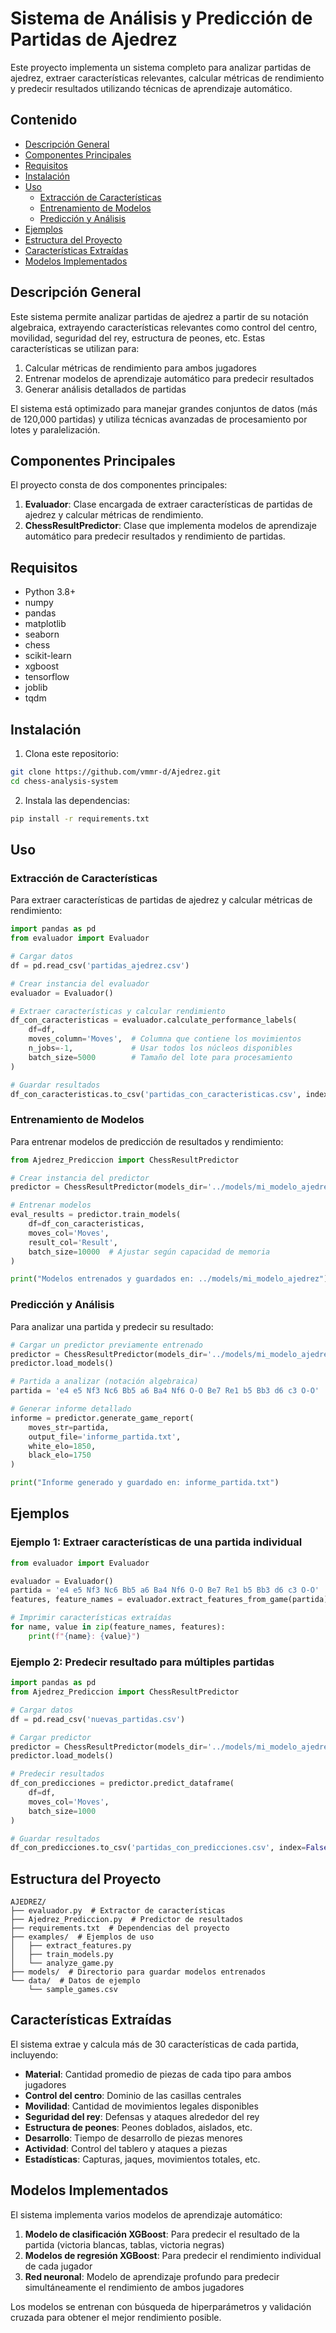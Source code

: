 # Sistema de Análisis y Predicción de Partidas de Ajedrez

Este proyecto implementa un sistema completo para analizar partidas de ajedrez, extraer características relevantes, calcular métricas de rendimiento y predecir resultados utilizando técnicas de aprendizaje automático.

## Contenido

- [Descripción General](#descripción-general)
- [Componentes Principales](#componentes-principales)
- [Requisitos](#requisitos)
- [Instalación](#instalación)
- [Uso](#uso)
  - [Extracción de Características](#extracción-de-características)
  - [Entrenamiento de Modelos](#entrenamiento-de-modelos)
  - [Predicción y Análisis](#predicción-y-análisis)
- [Ejemplos](#ejemplos)
- [Estructura del Proyecto](#estructura-del-proyecto)
- [Características Extraídas](#características-extraídas)
- [Modelos Implementados](#modelos-implementados)

## Descripción General

Este sistema permite analizar partidas de ajedrez a partir de su notación algebraica, extrayendo características relevantes como control del centro, movilidad, seguridad del rey, estructura de peones, etc. Estas características se utilizan para:

1. Calcular métricas de rendimiento para ambos jugadores
2. Entrenar modelos de aprendizaje automático para predecir resultados
3. Generar análisis detallados de partidas

El sistema está optimizado para manejar grandes conjuntos de datos (más de 120,000 partidas) y utiliza técnicas avanzadas de procesamiento por lotes y paralelización.

## Componentes Principales

El proyecto consta de dos componentes principales:

1. **Evaluador**: Clase encargada de extraer características de partidas de ajedrez y calcular métricas de rendimiento.
2. **ChessResultPredictor**: Clase que implementa modelos de aprendizaje automático para predecir resultados y rendimiento de partidas.

## Requisitos

- Python 3.8+
- numpy
- pandas
- matplotlib
- seaborn
- chess
- scikit-learn
- xgboost
- tensorflow
- joblib
- tqdm

## Instalación

1. Clona este repositorio:
```bash
git clone https://github.com/vmmr-d/Ajedrez.git
cd chess-analysis-system
```

2. Instala las dependencias:
```bash
pip install -r requirements.txt
```

## Uso

### Extracción de Características

Para extraer características de partidas de ajedrez y calcular métricas de rendimiento:

```python
import pandas as pd
from evaluador import Evaluador

# Cargar datos
df = pd.read_csv('partidas_ajedrez.csv')

# Crear instancia del evaluador
evaluador = Evaluador()

# Extraer características y calcular rendimiento
df_con_caracteristicas = evaluador.calculate_performance_labels(
    df=df,
    moves_column='Moves',  # Columna que contiene los movimientos
    n_jobs=-1,             # Usar todos los núcleos disponibles
    batch_size=5000        # Tamaño del lote para procesamiento
)

# Guardar resultados
df_con_caracteristicas.to_csv('partidas_con_caracteristicas.csv', index=False)
```

### Entrenamiento de Modelos

Para entrenar modelos de predicción de resultados y rendimiento:

```python
from Ajedrez_Prediccion import ChessResultPredictor

# Crear instancia del predictor
predictor = ChessResultPredictor(models_dir='../models/mi_modelo_ajedrez')

# Entrenar modelos
eval_results = predictor.train_models(
    df=df_con_caracteristicas,
    moves_col='Moves',
    result_col='Result',
    batch_size=10000  # Ajustar según capacidad de memoria
)

print("Modelos entrenados y guardados en: ../models/mi_modelo_ajedrez")
```

### Predicción y Análisis

Para analizar una partida y predecir su resultado:

```python
# Cargar un predictor previamente entrenado
predictor = ChessResultPredictor(models_dir='../models/mi_modelo_ajedrez')
predictor.load_models()

# Partida a analizar (notación algebraica)
partida = 'e4 e5 Nf3 Nc6 Bb5 a6 Ba4 Nf6 O-O Be7 Re1 b5 Bb3 d6 c3 O-O'

# Generar informe detallado
informe = predictor.generate_game_report(
    moves_str=partida,
    output_file='informe_partida.txt',
    white_elo=1850,
    black_elo=1750
)

print("Informe generado y guardado en: informe_partida.txt")
```

## Ejemplos

### Ejemplo 1: Extraer características de una partida individual

```python
from evaluador import Evaluador

evaluador = Evaluador()
partida = 'e4 e5 Nf3 Nc6 Bb5 a6 Ba4 Nf6 O-O Be7 Re1 b5 Bb3 d6 c3 O-O'
features, feature_names = evaluador.extract_features_from_game(partida)

# Imprimir características extraídas
for name, value in zip(feature_names, features):
    print(f"{name}: {value}")
```

### Ejemplo 2: Predecir resultado para múltiples partidas

```python
import pandas as pd
from Ajedrez_Prediccion import ChessResultPredictor

# Cargar datos
df = pd.read_csv('nuevas_partidas.csv')

# Cargar predictor
predictor = ChessResultPredictor(models_dir='../models/mi_modelo_ajedrez')
predictor.load_models()

# Predecir resultados
df_con_predicciones = predictor.predict_dataframe(
    df=df,
    moves_col='Moves',
    batch_size=1000
)

# Guardar resultados
df_con_predicciones.to_csv('partidas_con_predicciones.csv', index=False)
```

## Estructura del Proyecto

```
AJEDREZ/
├── evaluador.py  # Extractor de características
├── Ajedrez_Prediccion.py  # Predictor de resultados
├── requirements.txt  # Dependencias del proyecto
├── examples/  # Ejemplos de uso
│   ├── extract_features.py
│   ├── train_models.py
│   └── analyze_game.py
├── models/  # Directorio para guardar modelos entrenados
└── data/  # Datos de ejemplo
    └── sample_games.csv
```

## Características Extraídas

El sistema extrae y calcula más de 30 características de cada partida, incluyendo:

- **Material**: Cantidad promedio de piezas de cada tipo para ambos jugadores
- **Control del centro**: Dominio de las casillas centrales
- **Movilidad**: Cantidad de movimientos legales disponibles
- **Seguridad del rey**: Defensas y ataques alrededor del rey
- **Estructura de peones**: Peones doblados, aislados, etc.
- **Desarrollo**: Tiempo de desarrollo de piezas menores
- **Actividad**: Control del tablero y ataques a piezas
- **Estadísticas**: Capturas, jaques, movimientos totales, etc.

## Modelos Implementados

El sistema implementa varios modelos de aprendizaje automático:

1. **Modelo de clasificación XGBoost**: Para predecir el resultado de la partida (victoria blancas, tablas, victoria negras)
2. **Modelos de regresión XGBoost**: Para predecir el rendimiento individual de cada jugador
3. **Red neuronal**: Modelo de aprendizaje profundo para predecir simultáneamente el rendimiento de ambos jugadores

Los modelos se entrenan con búsqueda de hiperparámetros y validación cruzada para obtener el mejor rendimiento posible.
